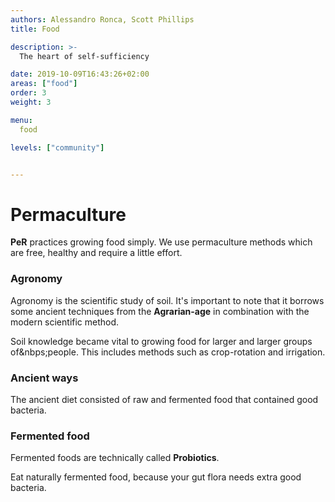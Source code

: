 ```yaml
---
authors: Alessandro Ronca, Scott Phillips
title: Food

description: >-
  The heart of self-sufficiency 

date: 2019-10-09T16:43:26+02:00
areas: ["food"]
order: 3
weight: 3

menu:
  food

levels: ["community"]


---
```


# Permaculture

**PeR** practices growing food simply. We use permaculture methods which are free, healthy and require a little&nbsp;effort.

### Agronomy

Agronomy is the scientific study of soil. It's important to note that it borrows some ancient techniques from the **Agrarian-age** in combination with the modern scientific&nbsp;method.

<!--
# Agrarian knowledge
-->
Soil knowledge became vital to growing food for larger and larger groups of&nbps;people. This includes methods such as crop-rotation and irrigation.

### Ancient ways

The ancient diet consisted of raw and fermented food that contained good bacteria.

### Fermented food

Fermented foods are technically called **Probiotics**.

Eat naturally fermented food, because your gut flora needs extra good bacteria.

<!--
- drinks such as kombucha or coconut kefir are easy to find.
- Probiotic – or fermented – food contain large amounts of nutrients and phytochemicals.
	- CHEAP & EASY: Literally get a jar, add water, salt, veggies, seal – put in a cupboard for 3-10 days. Boom: fermented probiotics.
		- Chicory root, artichoke, dandelion greens, asparagus are all good. -->